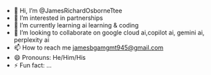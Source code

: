 - 👋 Hi, I’m @JamesRichardOsborneTtee
- 👀 I’m interested in partnerships
- 🌱 I’m currently learning ai learning & coding 
- 💞️ I’m looking to collaborate on google cloud ai,copilot ai, gemini ai, perplexity ai
- 📫 How to reach me jamesbgamgmt945@gmail.com
- 😄 Pronouns: He/Him/His
- ⚡ Fun fact: ...

<!---
BGAK2024/BGAK2024 is a ✨ special ✨ repository because its `README.md` (this file) appears on your GitHub profile.
You can click the Preview link to take a look at your changes.
--->
